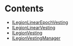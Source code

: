

# Contents
- [ILegionLinearEpochVesting](ILegionLinearEpochVesting.sol/interface.ILegionLinearEpochVesting.md)
- [ILegionLinearVesting](ILegionLinearVesting.sol/interface.ILegionLinearVesting.md)
- [ILegionVesting](ILegionVesting.sol/interface.ILegionVesting.md)
- [ILegionVestingManager](ILegionVestingManager.sol/interface.ILegionVestingManager.md)
